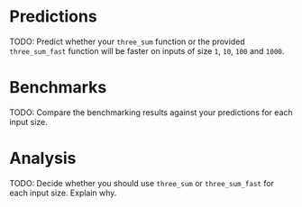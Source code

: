# Predictions

TODO: Predict whether your `three_sum` function or the provided `three_sum_fast` function will be faster on inputs of
size `1`, `10`, `100` and `1000`.

# Benchmarks

TODO: Compare the benchmarking results against your predictions for each input size.

# Analysis

TODO: Decide whether you should use `three_sum` or `three_sum_fast` for each input size. Explain why.